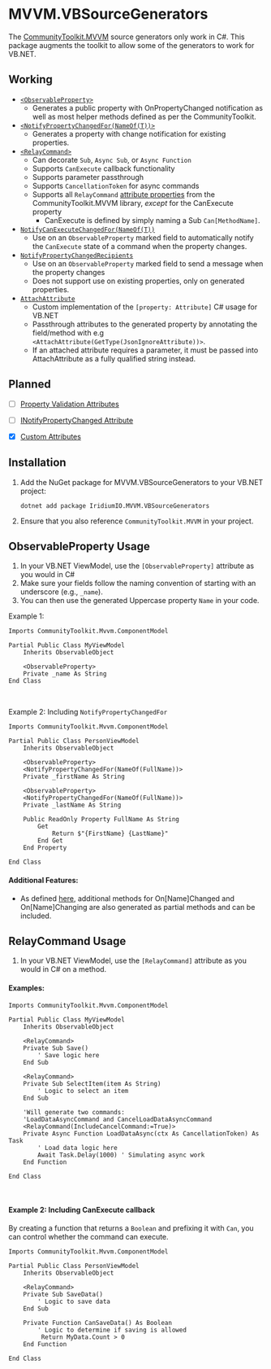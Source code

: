 # MVVM.VBSourceGenerators

The [CommunityToolkit.MVVM](https://github.com/CommunityToolkit/dotnet) source generators only work in C#. This package augments the toolkit to allow some of the generators to work for VB.NET.



## Working

- [`<ObservableProperty>`](https://learn.microsoft.com/en-us/dotnet/communitytoolkit/mvvm/generators/observableproperty) 
    - Generates a public property with OnPropertyChanged notification as well as most helper methods defined as per the CommunityToolkit.
- [`<NotifyPropertyChangedFor(NameOf(T))>`](https://learn.microsoft.com/en-us/dotnet/communitytoolkit/mvvm/generators/observableproperty#notifying-dependent-properties) 
    - Generates a property with change notification for existing properties.
- [`<RelayCommand>`](https://learn.microsoft.com/en-us/dotnet/communitytoolkit/mvvm/generators/relaycommand)
   - Can decorate `Sub`, `Async Sub`, or `Async Function`
   - Supports `CanExecute` callback functionality
   - Supports parameter passthrough
   - Supports `CancellationToken` for async commands
   - Supports all `RelayCommand` [attribute properties](https://learn.microsoft.com/en-us/dotnet/communitytoolkit/mvvm/generators/relaycommand) from the CommunityToolkit.MVVM library, *except* for the CanExecute property
     - CanExecute is defined by simply naming a Sub `Can[MethodName]`.
- [`NotifyCanExecuteChangedFor(NameOf(T))`](https://learn.microsoft.com/en-us/dotnet/communitytoolkit/mvvm/generators/observableproperty#notifying-dependent-commands)
   - Use on an `ObservableProperty` marked field to automatically notify the `CanExecute` state of a command when the property changes.
- [`NotifyPropertyChangedRecipients`](https://learn.microsoft.com/en-us/dotnet/communitytoolkit/mvvm/generators/observableproperty#sending-notification-messages)
   - Use on an `ObservableProperty` marked field to send a message when the property changes
   - Does not support use on existing properties, only on generated properties.
- [`AttachAttribute`](https://learn.microsoft.com/en-us/dotnet/communitytoolkit/mvvm/generators/observableproperty#adding-custom-attributes)
   - Custom implementation of the `[property: Attribute]` C# usage for VB.NET
   - Passthrough attributes to the generated property by annotating the field/method with e.g `<AttachAttribute(GetType(JsonIgnoreAttribute))>`.
   - If an attached attribute requires a parameter, it must be passed into AttachAttribute as a fully qualified string instead.

## Planned
- [ ] [Property Validation Attributes](https://learn.microsoft.com/en-us/dotnet/communitytoolkit/mvvm/generators/observableproperty#requesting-property-validation)
- [ ] [INotifyPropertyChanged Attribute](https://learn.microsoft.com/en-us/dotnet/communitytoolkit/mvvm/generators/inotifypropertychanged)
- [x] [Custom Attributes](https://learn.microsoft.com/en-us/dotnet/communitytoolkit/mvvm/generators/relaycommand#adding-custom-attributes)


## Installation

1. Add the NuGet package for MVVM.VBSourceGenerators to your VB.NET project:
    ```shell
    dotnet add package IridiumIO.MVVM.VBSourceGenerators
    ```
2. Ensure that you also reference `CommunityToolkit.MVVM` in your project.

## ObservableProperty Usage

1. In your VB.NET ViewModel, use the `[ObservableProperty]` attribute as you would in C#
2. Make sure your fields follow the naming convention of starting with an underscore (e.g., `_name`).
3. You can then use the generated Uppercase property `Name` in your code.

Example 1:

```vbnet
Imports CommunityToolkit.Mvvm.ComponentModel

Partial Public Class MyViewModel
    Inherits ObservableObject

    <ObservableProperty>
    Private _name As String
End Class
```

&nbsp;

Example 2: Including `NotifyPropertyChangedFor`

```vbnet
Imports CommunityToolkit.Mvvm.ComponentModel

Partial Public Class PersonViewModel
    Inherits ObservableObject

    <ObservableProperty>
    <NotifyPropertyChangedFor(NameOf(FullName))>
    Private _firstName As String

    <ObservableProperty>
    <NotifyPropertyChangedFor(NameOf(FullName))>
    Private _lastName As String

    Public ReadOnly Property FullName As String
        Get
            Return $"{FirstName} {LastName}"
        End Get
    End Property

End Class
```

#### Additional Features:
- As defined [here](https://learn.microsoft.com/en-us/dotnet/communitytoolkit/mvvm/generators/observableproperty), additional methods for On[Name]Changed and On[Name]Changing are also generated as partial methods and can be included. 

## RelayCommand Usage

1. In your VB.NET ViewModel, use the `[RelayCommand]` attribute as you would in C# on a method.


#### Examples:

```vbnet
Imports CommunityToolkit.Mvvm.ComponentModel

Partial Public Class MyViewModel
    Inherits ObservableObject

    <RelayCommand>
    Private Sub Save()
        ' Save logic here
    End Sub

    <RelayCommand>
    Private Sub SelectItem(item As String)
        ' Logic to select an item
    End Sub

    'Will generate two commands:
    'LoadDataAsyncCommand and CancelLoadDataAsyncCommand
    <RelayCommand(IncludeCancelCommand:=True)>
    Private Async Function LoadDataAsync(ctx As CancellationToken) As Task
        ' Load data logic here
        Await Task.Delay(1000) ' Simulating async work
    End Function

End Class
```

&nbsp;

#### Example 2: Including CanExecute callback

By creating a function that returns a `Boolean` and prefixing it with `Can`, you can control whether the command can execute.

```vbnet
Imports CommunityToolkit.Mvvm.ComponentModel

Partial Public Class PersonViewModel
    Inherits ObservableObject

    <RelayCommand>
    Private Sub SaveData()
        ' Logic to save data
    End Sub

    Private Function CanSaveData() As Boolean
        ' Logic to determine if saving is allowed
         Return MyData.Count > 0
    End Function

End Class
```
